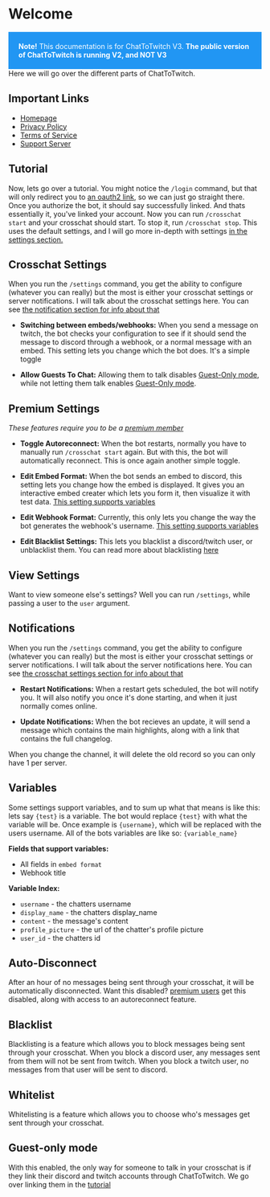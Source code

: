 <style>
.alert {
  padding: 20px;
  background-color: #2196F3;
  color: white;
}
</style>

# Welcome

<div class="alert"> 
  <strong>Note!</strong> This documentation is for ChatToTwitch V3. <strong>The public version of ChatToTwitch is running V2, and NOT V3</strong>
</div>
Here we will go over the different parts of ChatToTwitch.

## Important Links

- [Homepage](https://www.cibere.dev/chattotwitch)
- [Privacy Policy](https://www.cibere.dev/chattotwitch/privacy-policy)
- [Terms of Service](https://www.cibere.dev/chattotwitch/terms-of-service)
- [Support Server](https://discord.gg/pP4mKKbRvk)

## Tutorial

Now, lets go over a tutorial. You might notice the `/login` command, but that will only redirect you to [an oauth2 link](https://discord.com/oauth2/authorize?client_id=1005605461699088516&redirect_uri=https%3A%2F%2Fwww.cibere.dev%2Fchattotwitch%2Flink&response_type=code&scope=identify%20connections), so we can just go straight there.
Once you authorize the bot, it should say successfully linked. And thats essentially it, you've linked your account. Now you can run `/crosschat start` and your crosschat should start. To stop it, run `/crosschat stop`. This uses the default settings, and I will go more in-depth with settings [in the settings section.](#crosschat-settings)

## Crosschat Settings

When you run the `/settings` command, you get the ability to configure (whatever you can really) but the most is either your crosschat settings or server notifications. I will talk about the crosschat settings here. You can see [the notification section for info about that](#notifications)

- **Switching between embeds/webhooks:**
  When you send a message on twitch, the bot checks your configuration to see if it should send the message to discord through a webhook, or a normal message with an embed. This setting lets you change which the bot does. It's a simple toggle

- **Allow Guests To Chat:**
  Allowing them to talk disables [Guest-Only mode](#guest-only-mode), while not letting them talk enables [Guest-Only mode](#guest-only-mode).

## Premium Settings

_These features require you to be a [premium member](/premium/)_

- **Toggle Autoreconnect:**
  When the bot restarts, normally you have to manually run `/crosschat start` again. But with this, the bot will automatically reconnect. This is once again another simple toggle.

- **Edit Embed Format:**
  When the bot sends an embed to discord, this setting lets you change how the embed is displayed. It gives you an interactive embed creater which lets you form it, then visualize it with test data. [This setting supports variables](#variables)

- **Edit Webhook Format:**
  Currently, this only lets you change the way the bot generates the webhook's username. [This setting supports variables](#variables)

- **Edit Blacklist Settings:**
  This lets you blacklist a discord/twitch user, or unblacklist them. You can read more about blacklisting [here](#blacklist)

## View Settings

Want to view someone else's settings? Well you can run `/settings`, while passing a user to the `user` argument.

## Notifications

When you run the `/settings` command, you get the ability to configure (whatever you can really) but the most is either your crosschat settings or server notifications. I will talk about the server notifications here. You can see [the crosschat settings section for info about that](#crosschat-settings)

- **Restart Notifications:**
  When a restart gets scheduled, the bot will notify you. It will also notify you once it's done starting, and when it just normally comes online.

- **Update Notifications:**
  When the bot recieves an update, it will send a message which contains the main highlights, along with a link that contains the full changelog.

When you change the channel, it will delete the old record so you can only have 1 per server.

## Variables

Some settings support variables, and to sum up what that means is like this: lets say `{test}` is a variable. The bot would replace `{test}` with what the variable will be. Once example is `{username}`, which will be replaced with the users username. All of the bots variables are like so: `{variable_name}`

**Fields that support variables:**

- All fields in `embed format`
- Webhook title

**Variable Index:**

- `username` - the chatters username
- `display_name` - the chatters display_name
- `content` - the message's content
- `profile_picture` - the url of the chatter's profile picture
- `user_id` - the chatters id

## Auto-Disconnect

After an hour of no messages being sent through your crosschat, it will be automatically disconnected. Want this disabled? [premium users](/premium/) get this disabled, along with access to an autoreconnect feature.

## Blacklist

Blacklisting is a feature which allows you to block messages being sent through your crosschat. When you block a discord user, any messages sent from them will not be sent from twitch.
When you block a twitch user, no messages from that user will be sent to discord.

## Whitelist

Whitelisting is a feature which allows you to choose who's messages get sent through your crosschat.

## Guest-only mode

With this enabled, the only way for someone to talk in your crosschat is if they link their discord and twitch accounts through ChatToTwitch. We go over linking them in the [tutorial](#tutorial)
